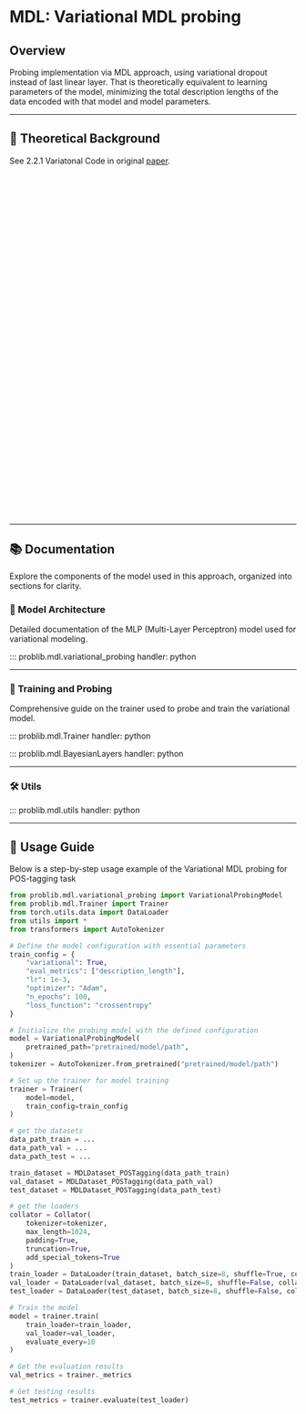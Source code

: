 # MDL: Variational MDL probing

## Overview
Probing implementation via MDL approach, using variational dropout instead of last linear layer. 
That is theoretically equivalent to learning parameters of the model, minimizing the total description lengths of the data encoded with that model and model parameters.

---

## 📖 Theoretical Background

See 2.2.1 Variatonal Code in original [paper](https://arxiv.org/pdf/2003.12298).

<script src="https://cdnjs.cloudflare.com/ajax/libs/pdf.js/2.14.305/pdf.min.js"></script>
<script src="https://cdnjs.cloudflare.com/ajax/libs/pdf.js/2.14.305/pdf.worker.min.js"></script>

<div id="pdf-container" style="height: 600px; overflow: auto;"></div>
<script>
  const url = 'https://arxiv.org/pdf/2003.12298';

  const pdfjsLib = window['pdfjs-dist/build/pdf'];
  pdfjsLib.GlobalWorkerOptions.workerSrc = 'https://cdnjs.cloudflare.com/ajax/libs/pdf.js/2.14.305/pdf.worker.min.js';

  const container = document.getElementById('pdf-container');

  pdfjsLib.getDocument(url).promise.then((pdf) => {
    console.log(`Total pages: ${pdf.numPages}`);
    for (let pageNum = 1; pageNum <= pdf.numPages; pageNum++) {
      pdf.getPage(pageNum).then((page) => {
        const viewport = page.getViewport({ scale: 1.5 }); // Adjust scale for better quality
        const canvas = document.createElement('canvas');
        const context = canvas.getContext('2d');
        canvas.height = viewport.height;
        canvas.width = viewport.width;

        container.appendChild(canvas);

        const renderContext = { canvasContext: context, viewport: viewport };
        page.render(renderContext);
      });
    }
  });
</script>


---

## 📚 Documentation

Explore the components of the model used in this approach, organized into sections for clarity.

### 🧠 Model Architecture
Detailed documentation of the MLP (Multi-Layer Perceptron) model used for variational modeling.

::: problib.mdl.variational_probing
    handler: python

---

### 🎯 Training and Probing
Comprehensive guide on the trainer used to probe and train the variational model.

::: problib.mdl.Trainer
    handler: python

::: problib.mdl.BayesianLayers
    handler: python

---

### 🛠️ Utils

::: problib.mdl.utils
    handler: python

---

## 🚀 Usage Guide

Below is a step-by-step usage example of the Variational MDL probing for POS-tagging task

```python
from problib.mdl.variational_probing import VariationalProbingModel
from problib.mdl.Trainer import Trainer
from torch.utils.data import DataLoader
from utils import *
from transformers import AutoTokenizer

# Define the model configuration with essential parameters
train_config = {
    "variational": True, 
    "eval_metrics": ["description_length"],
    "lr": 1e-3,
    "optimizer": "Adam",
    "n_epochs": 100,
    "loss_function": "crossentropy"
}

# Initialize the probing model with the defined configuration
model = VariationalProbingModel(
    pretrained_path="pretrained/model/path",
)
tokenizer = AutoTokenizer.from_pretrained("pretrained/model/path")

# Set up the trainer for model training
trainer = Trainer(
    model=model,
    train_config=train_config
)

# get the datasets
data_path_train = ...
data_path_val = ...
data_path_test = ...

train_dataset = MDLDataset_POSTagging(data_path_train)
val_dataset = MDLDataset_POSTagging(data_path_val)
test_dataset = MDLDataset_POSTagging(data_path_test)

# get the loaders
collator = Collator(
    tokenizer=tokenizer,
    max_length=1024,
    padding=True,
    truncation=True,
    add_special_tokens=True
)
train_loader = DataLoader(train_dataset, batch_size=8, shuffle=True, collate_fn=collator)
val_loader = DataLoader(val_dataset, batch_size=8, shuffle=False, collate_fn=collator)
test_loader = DataLoader(test_dataset, batch_size=8, shuffle=False, collate_fn=collator)

# Train the model
model = trainer.train(
    train_loader=train_loader,
    val_loader=val_loader,
    evaluate_every=10
)

# Get the evaluation results
val_metrics = trainer._metrics

# Get testing results
test_metrics = trainer.evaluate(test_loader)

```
